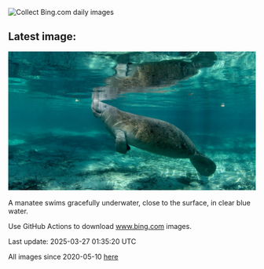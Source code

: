 ![Collect Bing.com daily images](https://github.com/counter2015/bing-daily-images/workflows/Collect%20Bing.com%20daily%20images/badge.svg)
## Latest image:
![](images/CrystalManatee.jpg)

A manatee swims gracefully underwater, close to the surface, in clear blue water.

Use GitHub Actions to download www.bing.com images.

Last update: 2025-03-27 01:35:20 UTC

All images since 2020-05-10 [here](https://github.com/counter2015/bing-daily-images/tree/master/images)
